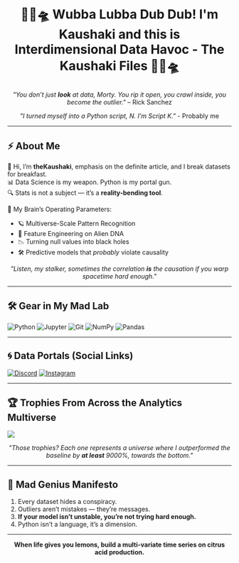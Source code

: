 <h1 align="center"><p>🧪💥🛸 Wubba Lubba Dub Dub! I'm Kaushaki and this is Interdimensional Data Havoc - The Kaushaki Files 🧪💥🛸</p></h1>



<p align="center">
  <em>"You don’t just <strong>look</strong> at data, Morty. You rip it open, you crawl inside, you <em>become</em> the outlier."</em> – Rick Sanchez
</p>

<p align="center">
  <em>"I turned myself into a Python script, N. I’m Script K."</em> - Probably me
</p>

---

## ⚡ About Me
👋 Hi, I’m **theKaushaki**, emphasis on the definite article, and I break datasets for breakfast.  
📊 Data Science is my weapon. Python is my portal gun.  
🔍 Stats is not a subject — it’s a **reality-bending tool**.  

🧠 My Brain’s Operating Parameters:  
- 🪐 Multiverse-Scale Pattern Recognition  
- 🧬 Feature Engineering on Alien DNA  
- 📉 Turning null values into black holes  
- 🛠 Predictive models that *probably* violate causality

<p align="center">
  <em>"Listen, my stalker, sometimes the correlation <strong>is</strong> the causation if you warp spacetime hard enough."</em>
</p>

---

## 🛠 Gear in My Mad Lab
![Python](https://img.shields.io/badge/Python-000000?style=flat&logo=python&logoColor=00ff9d)
![Jupyter](https://img.shields.io/badge/Jupyter-000000?style=flat&logo=jupyter&logoColor=ffcc00)
![Git](https://img.shields.io/badge/Git-000000?style=flat&logo=git&logoColor=ff3366)
![NumPy](https://img.shields.io/badge/NumPy-000000?style=flat&logo=numpy&logoColor=00aaff)
![Pandas](https://img.shields.io/badge/Pandas-000000?style=flat&logo=pandas&logoColor=white)

---

## 🌀 Data Portals (Social Links)
[![Discord](https://img.shields.io/badge/Discord-000000?logo=discord&logoColor=00ff9d)](https://discord.gg/kaushaki.)
[![Instagram](https://img.shields.io/badge/Instagram-000000?logo=instagram&logoColor=ff3366)](https://instagram.com/theKaushaki)  

---

## 🏆 Trophies From Across the Analytics Multiverse
![](https://github-profile-trophy.vercel.app/?username=theKaushaki&theme=radical&no-frame=false&no-bg=true&margin-w=4)  

<p align="center">
  <em>"Those trophies? Each one represents a universe where I outperformed the baseline by <strong>at least</strong> 9000%, towards the bottom."</em>
</p>

---

## 📜 Mad Genius Manifesto
1. Every dataset hides a conspiracy.  
2. Outliers aren’t mistakes — they’re messages.  
3. **If your model isn’t unstable, you’re not trying hard enough.**  
4. Python isn’t a language, it’s a dimension.  

---

<p align="center">
  <strong>When life gives you lemons, build a multi-variate time series on citrus acid production.</strong>
</p>
